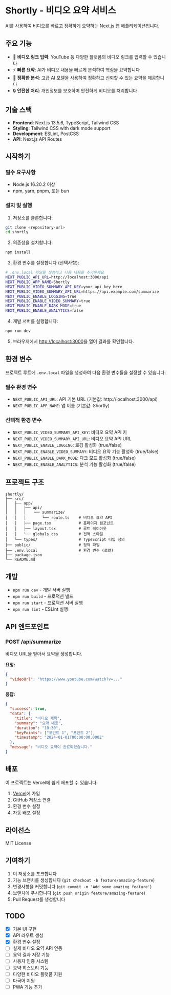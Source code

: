 # Shortly - 비디오 요약 서비스

AI를 사용하여 비디오를 빠르고 정확하게 요약하는 Next.js 웹 애플리케이션입니다.

## 주요 기능

- 🎥 **비디오 링크 입력**: YouTube 등 다양한 플랫폼의 비디오 링크를 입력할 수 있습니다
- ⚡ **빠른 요약**: AI가 비디오 내용을 빠르게 분석하여 핵심을 요약합니다
- 🎯 **정확한 분석**: 고급 AI 모델을 사용하여 정확하고 신뢰할 수 있는 요약을 제공합니다
- 🔒 **안전한 처리**: 개인정보를 보호하며 안전하게 비디오를 처리합니다

## 기술 스택

- **Frontend**: Next.js 13.5.6, TypeScript, Tailwind CSS
- **Styling**: Tailwind CSS with dark mode support
- **Development**: ESLint, PostCSS
- **API**: Next.js API Routes

## 시작하기

### 필수 요구사항

- Node.js 16.20.2 이상
- npm, yarn, pnpm, 또는 bun

### 설치 및 실행

1. 저장소를 클론합니다:
```bash
git clone <repository-url>
cd shortly
```

2. 의존성을 설치합니다:
```bash
npm install
```

3. 환경 변수를 설정합니다 (선택사항):
```bash
# .env.local 파일을 생성하고 다음 내용을 추가하세요
NEXT_PUBLIC_API_URL=http://localhost:3000/api
NEXT_PUBLIC_APP_NAME=Shortly
NEXT_PUBLIC_VIDEO_SUMMARY_API_KEY=your_api_key_here
NEXT_PUBLIC_VIDEO_SUMMARY_API_URL=https://api.example.com/summarize
NEXT_PUBLIC_ENABLE_LOGGING=true
NEXT_PUBLIC_ENABLE_VIDEO_SUMMARY=true
NEXT_PUBLIC_ENABLE_DARK_MODE=true
NEXT_PUBLIC_ENABLE_ANALYTICS=false
```

4. 개발 서버를 실행합니다:
```bash
npm run dev
```

5. 브라우저에서 [http://localhost:3000](http://localhost:3000)을 열어 결과를 확인합니다.

## 환경 변수

프로젝트 루트에 `.env.local` 파일을 생성하여 다음 환경 변수들을 설정할 수 있습니다:

### 필수 환경 변수
- `NEXT_PUBLIC_API_URL`: API 기본 URL (기본값: http://localhost:3000/api)
- `NEXT_PUBLIC_APP_NAME`: 앱 이름 (기본값: Shortly)

### 선택적 환경 변수
- `NEXT_PUBLIC_VIDEO_SUMMARY_API_KEY`: 비디오 요약 API 키
- `NEXT_PUBLIC_VIDEO_SUMMARY_API_URL`: 비디오 요약 API URL
- `NEXT_PUBLIC_ENABLE_LOGGING`: 로깅 활성화 (true/false)
- `NEXT_PUBLIC_ENABLE_VIDEO_SUMMARY`: 비디오 요약 기능 활성화 (true/false)
- `NEXT_PUBLIC_ENABLE_DARK_MODE`: 다크 모드 활성화 (true/false)
- `NEXT_PUBLIC_ENABLE_ANALYTICS`: 분석 기능 활성화 (true/false)

## 프로젝트 구조

```
shortly/
├── src/
│   ├── app/
│   │   ├── api/
│   │   │   └── summarize/
│   │   │       └── route.ts    # 비디오 요약 API
│   │   ├── page.tsx            # 홈페이지 컴포넌트
│   │   ├── layout.tsx          # 루트 레이아웃
│   │   └── globals.css         # 전역 스타일
│   └── types/                  # TypeScript 타입 정의
├── public/                     # 정적 파일
├── .env.local                  # 환경 변수 (로컬)
├── package.json
└── README.md
```

## 개발

- `npm run dev` - 개발 서버 실행
- `npm run build` - 프로덕션 빌드
- `npm run start` - 프로덕션 서버 실행
- `npm run lint` - ESLint 실행

## API 엔드포인트

### POST /api/summarize
비디오 URL을 받아서 요약을 생성합니다.

**요청:**
```json
{
  "videoUrl": "https://www.youtube.com/watch?v=..."
}
```

**응답:**
```json
{
  "success": true,
  "data": {
    "title": "비디오 제목",
    "summary": "요약 내용",
    "duration": "10:30",
    "keyPoints": ["포인트 1", "포인트 2"],
    "timestamp": "2024-01-01T00:00:00.000Z"
  },
  "message": "비디오 요약이 완료되었습니다."
}
```

## 배포

이 프로젝트는 Vercel에 쉽게 배포할 수 있습니다:

1. [Vercel](https://vercel.com)에 가입
2. GitHub 저장소 연결
3. 환경 변수 설정
4. 자동 배포 설정

## 라이선스

MIT License

## 기여하기

1. 이 저장소를 포크합니다
2. 기능 브랜치를 생성합니다 (`git checkout -b feature/amazing-feature`)
3. 변경사항을 커밋합니다 (`git commit -m 'Add some amazing feature'`)
4. 브랜치에 푸시합니다 (`git push origin feature/amazing-feature`)
5. Pull Request를 생성합니다

## TODO

- [x] 기본 UI 구현
- [x] API 라우트 생성
- [x] 환경 변수 설정
- [ ] 실제 비디오 요약 API 연동
- [ ] 요약 결과 저장 기능
- [ ] 사용자 인증 시스템
- [ ] 요약 히스토리 기능
- [ ] 다양한 비디오 플랫폼 지원
- [ ] 다국어 지원
- [ ] PWA 기능 추가
